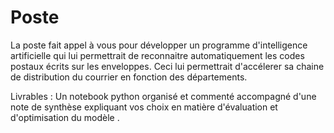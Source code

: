 # Poste

La poste fait appel à vous pour développer un programme d'intelligence artificielle qui lui permettrait de reconnaitre automatiquement les codes postaux écrits sur les enveloppes. Ceci lui permettrait d'accélerer sa chaine de distribution du courrier en fonction des départements.

Livrables :
Un notebook python organisé et commenté accompagné d'une note de synthèse expliquant vos choix en matière d'évaluation et d'optimisation du modèle .
